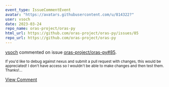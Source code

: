 ```yaml
---
event_type: IssueCommentEvent
avatar: "https://avatars.githubusercontent.com/u/814322?"
user: vsoch
date: 2023-03-24
repo_name: oras-project/oras-py
html_url: https://github.com/oras-project/oras-py/issues/85
repo_url: https://github.com/oras-project/oras-py
---
```


<a href='https://github.com/vsoch' target='_blank'>vsoch</a> commented on issue <a href='https://github.com/oras-project/oras-py/issues/85' target='_blank'>oras-project/oras-py#85</a>.

<small>If you'd like to debug against nexus and submit a pull request with changes, this would be appreciated! I don't have access so I wouldn't be able to make changes and then test them. Thanks!...</small>

<a href='https://github.com/oras-project/oras-py/issues/85' target='_blank'>View Comment</a>